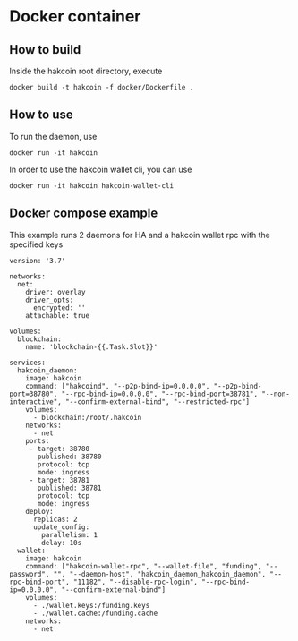 # Docker container
## How to build
Inside the hakcoin root directory, execute
```
docker build -t hakcoin -f docker/Dockerfile .
```

## How to use
To run the daemon, use
```
docker run -it hakcoin
```

In order to use the hakcoin wallet cli, you can use
```
docker run -it hakcoin hakcoin-wallet-cli
```

## Docker compose example
This example runs 2 daemons for HA and a hakcoin wallet rpc with the specified keys
```
version: '3.7'

networks:
  net:
    driver: overlay
    driver_opts:
      encrypted: ''
    attachable: true
    
volumes:
  blockchain:
    name: 'blockchain-{{.Task.Slot}}'
    
services:
  hakcoin_daemon:
    image: hakcoin
    command: ["hakcoind", "--p2p-bind-ip=0.0.0.0", "--p2p-bind-port=38780", "--rpc-bind-ip=0.0.0.0", "--rpc-bind-port=38781", "--non-interactive", "--confirm-external-bind", "--restricted-rpc"]
    volumes:
      - blockchain:/root/.hakcoin
    networks:
      - net
    ports:
     - target: 38780
       published: 38780
       protocol: tcp
       mode: ingress
     - target: 38781
       published: 38781
       protocol: tcp
       mode: ingress
    deploy:
      replicas: 2
      update_config:
        parallelism: 1
        delay: 10s
  wallet:
    image: hakcoin
    command: ["hakcoin-wallet-rpc", "--wallet-file", "funding", "--password", "", "--daemon-host", "hakcoin_daemon_hakcoin_daemon", "--rpc-bind-port", "11182", "--disable-rpc-login", "--rpc-bind-ip=0.0.0.0", "--confirm-external-bind"]
    volumes:
      - ./wallet.keys:/funding.keys
      - ./wallet.cache:/funding.cache
    networks:
      - net
```